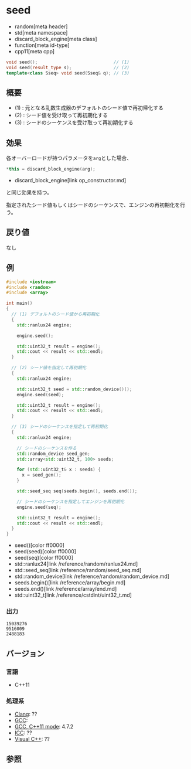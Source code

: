 # seed
* random[meta header]
* std[meta namespace]
* discard_block_engine[meta class]
* function[meta id-type]
* cpp11[meta cpp]

```cpp
void seed();                             // (1)
void seed(result_type s);                // (2)
template<class Sseq> void seed(Sseq& q); // (3)
```

## 概要
- (1) : 元となる乱数生成器のデフォルトのシード値で再初帰化する
- (2) : シード値を受け取って再初期化する
- (3) : シードのシーケンスを受け取って再初期化する


## 効果
各オーバーロードが持つパラメータを`arg`とした場合、

```cpp
*this = discard_block_engine(arg);
```
* discard_block_engine[link op_constructor.md]

と同じ効果を持つ。

指定されたシード値もしくはシードのシーケンスで、エンジンの再初期化を行う。


## 戻り値
なし


## 例
```cpp example
#include <iostream>
#include <random>
#include <array>

int main()
{
  // (1) デフォルトのシード値から再初期化
  {
    std::ranlux24 engine;

    engine.seed();

    std::uint32_t result = engine();
    std::cout << result << std::endl;
  }

  // (2) シード値を指定して再初期化
  {
    std::ranlux24 engine;

    std::uint32_t seed = std::random_device()();
    engine.seed(seed);

    std::uint32_t result = engine();
    std::cout << result << std::endl;
  }

  // (3) シードのシーケンスを指定して再初期化
  {
    std::ranlux24 engine;

    // シードのシーケンスを作る
    std::random_device seed_gen;
    std::array<std::uint32_t, 100> seeds;

    for (std::uint32_t& x : seeds) {
      x = seed_gen();
    }

    std::seed_seq seq(seeds.begin(), seeds.end());

    // シードのシーケンスを指定してエンジンを再初期化
    engine.seed(seq);

    std::uint32_t result = engine();
    std::cout << result << std::endl;
  }
}
```
* seed()[color ff0000]
* seed(seed)[color ff0000]
* seed(seq)[color ff0000]
* std::ranlux24[link /reference/random/ranlux24.md]
* std::seed_seq[link /reference/random/seed_seq.md]
* std::random_device[link /reference/random/random_device.md]
* seeds.begin()[link /reference/array/begin.md]
* seeds.end()[link /reference/array/end.md]
* std::uint32_t[link /reference/cstdint/uint32_t.md]

### 出力
```
15039276
9516009
2488183
```

## バージョン
### 言語
- C++11

### 処理系
- [Clang](/implementation.md#clang): ??
- [GCC](/implementation.md#gcc): 
- [GCC, C++11 mode](/implementation.md#gcc): 4.7.2
- [ICC](/implementation.md#icc): ??
- [Visual C++](/implementation.md#visual_cpp): ??


## 参照


